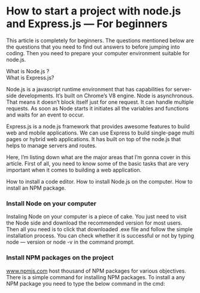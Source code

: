 # How to start a project with node.js and Express.js — For beginners

<p>This article is completely for beginners. The questions mentioned below are the questions that you need to find out answers to before jumping into coding. Then you need to prepare your computer environment suitable for node.js.
</p>

  <spna>What is Node.js ?</spna> 
  <br>
  <span>What is Express.js?</span>
<p>Node.js is a javascript runtime environment that has capabilities for server-side developments. It’s built on Chrome’s V8 engine. Node is asynchronous. That means it doesn’t block itself just for one request. It can handle multiple requests. As soon as Node starts it initiates all the variables and functions and waits for an event to occur.

Express.js is a node.js framework that provides awesome features to build web and mobile applications. We can use Express to build single-page multi pages or hybrid web applications. It has built on top of the node.js that helps to manage servers and routes.

Here, I’m listing down what are the major areas that I’m gonna cover in this article. First of all, you need to know some of the basic tasks that are very important when it comes to building a web application.

</p>
<span>How to install a code editor.</span>
<span>How to install Node.js on the computer.</span>
<span>How to install an NPM package.</span>

<h3>Install Node on your computer
</h3>
<p>Instaling Node on your computer is a piece of cake. You just need to visit the Node side and download the recommended version for most users. Then all you need is to click that downloaded .exe file and follow the simple installation process. You can check whether it is successful or not by typing node — version or node -v in the command prompt.</p>


<h3>Install NPM packages on the project</h3>
    <a href="www.npmjs.com" target="_blank" rel="noopener noreferrer" > www.npmjs.com</a>
host thousand of NPM packages for various objectives. There is a simple command for installing NPM packages. To install a any NPM package you need to type the below command in the cmd:






<p></p>
<p></p>
<p></p>
